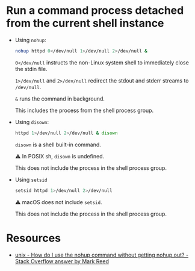 # Run a command process detached from the current shell instance

-   Using `nohup`:

    ```sh
    nohup httpd 0</dev/null 1>/dev/null 2>/dev/null &
    ```

    `0</dev/null` instructs the non-Linux system shell to immediately close the stdin file.

    `1>/dev/null` and `2>/dev/null` redirect the stdout and stderr streams to `/dev/null`.

    `&` runs the command in background.

    This includes the process from the shell process group.

-   Using `disown`:

    ```sh
    httpd 1>/dev/null 2>/dev/null & disown
    ```

    `disown` is a shell built-in command.

    ⚠️ In POSIX sh, `disown` is undefined.

    This does not include the process in the shell process group.

-   Using `setsid`

    ```sh
    setsid httpd 1>/dev/null 2>/dev/null
    ```

    ⚠️ macOS does not include `setsid`.

    This does not include the process in the shell process group.

# Resources

-   [unix - How do I use the nohup command without getting nohup.out? - Stack Overflow answer by Mark Reed](https://stackoverflow.com/questions/10408816/how-do-i-use-the-nohup-command-without-getting-nohup-out/10408906#10408906)
